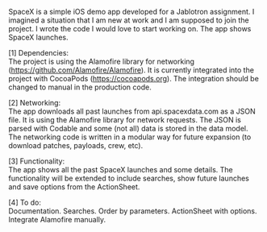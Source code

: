 SpaceX is a simple iOS demo app developed for a Jablotron assignment. I imagined a situation that I am new at work and I am supposed to join the project. I wrote the code I would love to start working on. The app shows SpaceX launches.

[1] Dependencies:  
The project is using the Alamofire library for networking (https://github.com/Alamofire/Alamofire). It is currently integrated into the project with CocoaPods (https://cocoapods.org). The integration should be changed to manual in the production code. 

[2] Networking:  
The app downloads all past launches from api.spacexdata.com as a JSON file. It is using the Alamofire library for network requests. The JSON is parsed with Codable and some (not all) data is stored in the data model. The networking code is written in a modular way for future expansion (to download patches, payloads, crew, etc).

[3] Functionality:  
The app shows all the past SpaceX launches and some details. The functionality will be extended to include searches, show future launches and save options from the ActionSheet.

[4] To do:  
Documentation. Searches. Order by parameters. ActionSheet with options. Integrate Alamofire manually.
